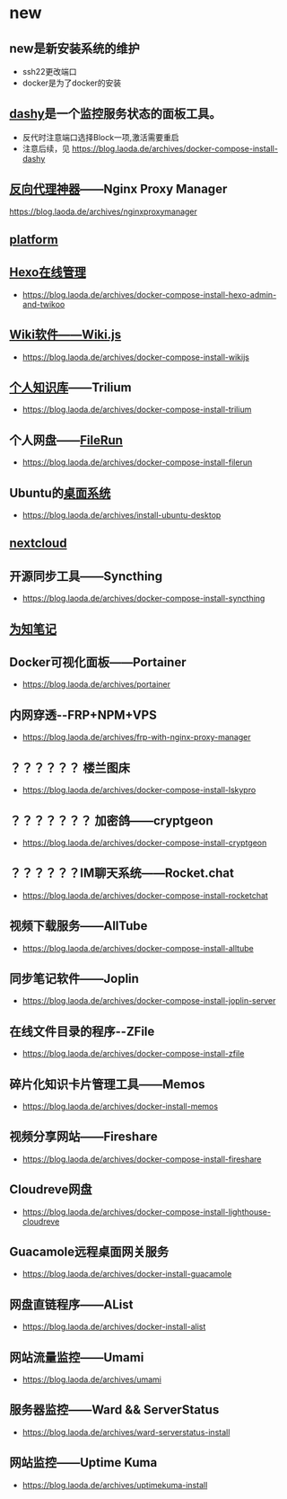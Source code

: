 # new
## new是新安装系统的维护
- ssh22更改端口
- docker是为了docker的安装
## [dashy](http://165.22.62.26:83/)是一个监控服务状态的面板工具。
- 反代时注意端口选择Block一项,激活需要重启
- 注意后续，见 https://blog.laoda.de/archives/docker-compose-install-dashy
## [反向代理神器](http://165.22.62.26:81)——Nginx Proxy Manager
https://blog.laoda.de/archives/nginxproxymanager
## [platform](http://165.22.62.26:1228/)
## [Hexo在线管理](http://165.22.62.26:999/)
- https://blog.laoda.de/archives/docker-compose-install-hexo-admin-and-twikoo
## [Wiki软件——Wiki.js](http://165.22.62.26:72)
- https://blog.laoda.de/archives/docker-compose-install-wikijs
## [个人知识库](http://165.22.62.26:73/)——Trilium
- https://blog.laoda.de/archives/docker-compose-install-trilium
## 个人网盘——[FileRun](http://165.22.62.26:74/)
- https://blog.laoda.de/archives/docker-compose-install-filerun
## Ubuntu的[桌面系统](http://165.22.62.26:63/)
- https://blog.laoda.de/archives/install-ubuntu-desktop
## [nextcloud](http://165.22.62.26:82/)
## 开源同步工具——Syncthing
- https://blog.laoda.de/archives/docker-compose-install-syncthing
## [为知笔记](http://165.22.62.26:8123/)
## Docker可视化面板——Portainer
- https://blog.laoda.de/archives/portainer

## 内网穿透--FRP+NPM+VPS
- https://blog.laoda.de/archives/frp-with-nginx-proxy-manager
## ？？？？？？ 楼兰图床
- https://blog.laoda.de/archives/docker-compose-install-lskypro
## ？？？？？？？ 加密鸽——cryptgeon
- https://blog.laoda.de/archives/docker-compose-install-cryptgeon
## ？？？？？？IM聊天系统——Rocket.chat
- https://blog.laoda.de/archives/docker-compose-install-rocketchat

## 视频下载服务——AllTube
- https://blog.laoda.de/archives/docker-compose-install-alltube

## 同步笔记软件——Joplin
- https://blog.laoda.de/archives/docker-compose-install-joplin-server
## 在线文件目录的程序--ZFile
- https://blog.laoda.de/archives/docker-compose-install-zfile
## 碎片化知识卡片管理工具——Memos
- https://blog.laoda.de/archives/docker-install-memos
## 视频分享网站——Fireshare
- https://blog.laoda.de/archives/docker-compose-install-fireshare
## Cloudreve网盘
- https://blog.laoda.de/archives/docker-compose-install-lighthouse-cloudreve

## Guacamole远程桌面网关服务
- https://blog.laoda.de/archives/docker-install-guacamole
## 网盘直链程序——AList
- https://blog.laoda.de/archives/docker-install-alist
## 网站流量监控——Umami
- https://blog.laoda.de/archives/umami
## 服务器监控——Ward && ServerStatus
- https://blog.laoda.de/archives/ward-serverstatus-install
## 网站监控——Uptime Kuma
- https://blog.laoda.de/archives/uptimekuma-install

